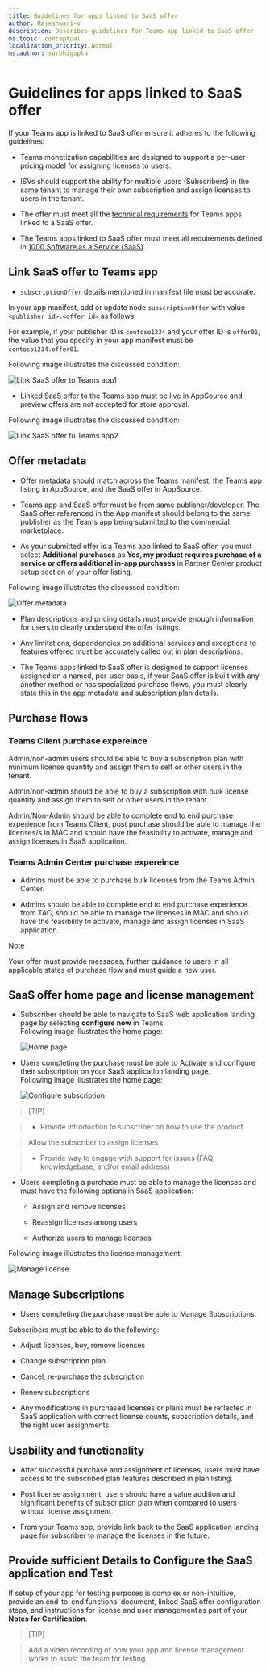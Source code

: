 ```yaml
---
title: Guidelines for apps linked to SaaS offer
author: Rajeshwari-v
description: Describes guidelines for Teams app linked to SaaS offer
ms.topic: conceptual
localization_priority: Normal
ms.author: surbhigupta
---
```


# Guidelines for apps linked to SaaS offer

If your Teams app is linked to SaaS offer ensure it adheres to the following guidelines: 

* Teams monetization capabilities are designed to support a per-user pricing model for assigning licenses to users. 

* ISVs should support the ability for multiple users (Subscribers) in the same tenant to manage their own subscription and assign licenses to users in the tenant. 

* The offer must meet all the [technical requirements](http://aka.ms/saasoffer) for Teams apps linked to a SaaS offer. 

* The Teams apps linked to SaaS offer must meet all requirements defined in [1000 Software as a Service (SaaS)](/legal/marketplace/certification-policies#1000-software-as-a-service-saas). 

## Link SaaS offer to Teams app 

* `subscriptionOffer` details mentioned in manifest file must be accurate. 

In your app manifest, add or update node `subscriptionOffer` with value `<publisher id>.<offer id>` as follows: 

For example, if your publisher ID is `contoso1234` and your offer ID is `offer01`, the value that you specify in your app manifest must be `contoso1234.offer01`.

Following image illustrates the discussed condition:

![Link SaaS offer to Teams app1](~/assets/images/store-detail-page/link-saas-offer-to-teams-app-screen1.png)

* Linked SaaS offer to the Teams app must be live in AppSource and preview offers are not accepted for store approval. 

Following image illustrates the discussed condition:

![Link SaaS offer to Teams app2](~/assets/images/store-detail-page/link-saas-offer-to-teams-app-screen2.png)

## Offer metadata 

* Offer metadata should match across the Teams manifest, the Teams app listing in AppSource, and the SaaS offer in AppSource.

* Teams app and SaaS offer must be from same publisher/developer. The SaaS offer referenced in the App manifest should belong to the same publisher as the Teams app being submitted to the commercial marketplace. 

* As your submitted offer is a Teams app linked to SaaS offer, you must select **Additional purchases** as **Yes, my product requires purchase of a service or offers additional in-app purchases​** in Partner Center product setup section of your offer listing. 

Following image illustrates the discussed condition:

   ![Offer metadata](~/assets/images/store-detail-page/offer-metadata.png)

* Plan descriptions and pricing details must provide enough information for users to clearly understand the offer listings.   

* Any limitations, dependencies on additional services and exceptions to features offered must be accurately called out in plan descriptions.     

* The Teams apps linked to SaaS offer is designed to support licenses assigned on a named, per-user basis, if your SaaS offer is built with any another method or has specialized purchase flows, you must clearly state this in the app metadata and subscription plan details.  

## Purchase flows 

### Teams Client purchase expereince

Admin/non-admin users should be able to buy a subscription plan with minimum license quantity and assign them to self or other users in the tenant. 

Admin/non-admin should be able to buy a subscription with bulk license quantity and assign them to self or other users in the tenant. 

Admin/Non-Admin should be able to complete end to end purchase experience from Teams Client, post purchase should be able to manage the licenses/s in MAC and should have the feasibility to activate, manage and assign licenses in SaaS application.  

### Teams Admin Center purchase expereince 

* Admins must be able to purchase bulk licenses from the Teams Admin Center.  

* Admins should be able to complete end to end purchase experience from TAC, should be able to manage the licenses in MAC and should have the feasibility to activate, manage and assign licenses in SaaS application.  

> [!NOTE]
> Your offer must provide messages, further guidance to users in all applicable states of purchase flow and must guide a new user. 

## SaaS offer home page and license management  

* Subscriber should be able to navigate to SaaS web application landing page by selecting **configure now** in Teams.     
Following image illustrates the home page:

   ![Home page](~/assets/images/store-detail-page/home-page.png)

* Users completing the purchase must be able to Activate and configure their subscription on your SaaS application landing page.     
Following image illustrates the home page:

   ![Configure subscription ](~/assets/images/store-detail-page/configure-subscription.png)

> [TIP] 

> * Provide introduction to subscriber on how to use the product 

>  Allow the subscriber to assign licenses 

> * Provide way to engage with support for issues (FAQ, knowledgebase, and/or email address) 

* Users completing a purchase must be able to manage the licenses and must have the following options in SaaS application: 

    * Assign and remove licenses 

    * Reassign licenses among users

    * Authorize users to manage licenses 

Following image illustrates the license management:

   ![Manage license](~/assets/images/store-detail-page/manage-license.png)

## Manage Subscriptions 

* Users completing the purchase must be able to Manage Subscriptions.  

Subscribers must be able to do the following: 

   * Adjust licenses, buy, remove licenses  

   * Change subscription plan

   * Cancel, re-purchase the subscription 

   * Renew subscriptions

* Any modifications in purchased licenses or plans must be reflected in SaaS application with correct license counts, subscription details, and the right user assignments. 

## Usability and functionality  

* After successful purchase and assignment of licenses, users must have access to the subscribed plan features described in plan listing. 

* Post license assignment, users should have a value addition and significant benefits of subscription plan when compared to users without license assignment. 

* From your Teams app, provide link back to the SaaS application landing page for subscriber to manage the licenses in the future. 

## Provide sufficient Details to Configure the SaaS application and Test 

If setup of your app for testing purposes is complex or non-intuitive, provide an end-to-end functional document, linked SaaS offer configuration steps, and instructions for license and user management as part of your **Notes for Certification**.   

> [TIP]  

> Add a video recording of how your app and license management works to assist the team for testing. 

 







